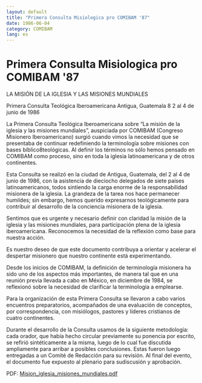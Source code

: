 ```yaml
---
layout: default
title: "Primera Consulta Misiologica pro COMIBAM '87"
date: 1986-06-04
category: COMIBAM
lang: es
---
```

<h1>Primera Consulta Misiologica pro COMIBAM '87</h1>
<p>LA MISIÓN DE LA IGLESIA Y LAS MISIONES MUNDIALES</p>
<p>Primera Consulta Teológica Iberoamericana Antigua, Guatemala 8 2 al 4 de junio de 1986</p>
<p>La Primera Consulta Teológica Iberoamericana sobre “La misión de la iglesia y las misiones mundiales”, auspiciada por COMIBAM (Congreso Misionero Iberoamericano) surgió cuando vimos la necesidad que se presentaba de continuar redefiniendo la terminología sobre misiones con bases bíblico8teológicas. Al definir los términos no sólo hemos pensado en COMIBAM como proceso, sino en toda la iglesia latinoamericana y de otros continentes.</p>
<p>Esta Consulta se realizó en la ciudad de Antigua, Guatemala, del 2 al 4 de junio de
1986, con la asistencia de dieciocho delegados de siete países latinoamericanos, todos sintiendo la carga enorme de la responsabilidad misionera de la iglesia. La grandeza
de la tarea nos hace permanecer humildes; sin embargo, hemos querido expresarnos teológicamente para contribuir al desarrollo de la conciencia misionera de la iglesia.</p>
<p>Sentimos que es urgente y necesario definir con claridad la misión de la iglesia y las misiones mundiales, para participación plena de la iglesia iberoamericana. Reconocemos la necesidad de la reflexión como base para nuestra acción.</p>
<p>Es nuestro deseo de que este documento contribuya a orientar y acelerar el despertar misionero que nuestro continente está experimentando.</p>
<p>Desde los inicios de COMIBAM, la definición de terminología misionera ha sido uno de los aspectos más importantes, de manera tal que en una reunión previa llevada a cabo en México, en diciembre de 1984, se reflexionó sobre la necesidad de clarificar la terminología a emplearse.</p>
<p>Para la organización de esta Primera Consulta se llevaron a cabo varios encuentros preparatorios, acompañados de una evaluación de conceptos, por correspondencia, con misiólogos, pastores y líderes cristianos de cuatro continentes.</p>
<p>Durante el desarrollo de la Consulta usamos de la siguiente metodología: cada orador, que había hecho circular previamente su ponencia por escrito, se refirió sintéticamente a la misma, luego de lo cual fue discutida ampliamente para arribar a posibles conclusiones. Estas fueron luego entregadas a un Comité de Redacción para su revisión. Al final del evento, el documento fue expuesto al plenario para sudiscusión y aprobación.</p>
<p>PDF: <a href="/assets/pdf/1986/06/04/Mision_iglesia_misiones_mundiales.pdf">Mision_iglesia_misiones_mundiales.pdf</a></p>
